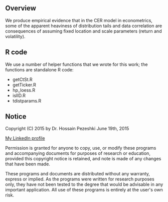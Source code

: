 ## Overview
We produce empirical evidence that in the CER model in econometrics,
some of the apparent heaviness of distribution tails
and data correlation are consequences of assuming fixed location and scale parameters (return and volatility).

## R code
We use a number of helper functions that we wrote for this work; the functions are standalone R code:
 * getCtSt.R
 * getTicker.R
 * hp_loess.R
 * isIID.R
 * tdistparams.R

## Notice 
Copyright (C) 2015 by Dr. Hossain Pezeshki June 19th, 2015

[My LinkedIn profile](https://ca.linkedin.com/pub/hossain-pezeshki/0/778/395)

Permission is granted for anyone to copy, use, or modify these
programs and accompanying documents for purposes of research or
education, provided this copyright notice is retained, and note is
made of any changes that have been made.
 
These programs and documents are distributed without any warranty,
express or implied.  As the programs were written for research
purposes only, they have not been tested to the degree that would be
advisable in any important application.  All use of these programs is
entirely at the user's own risk.
